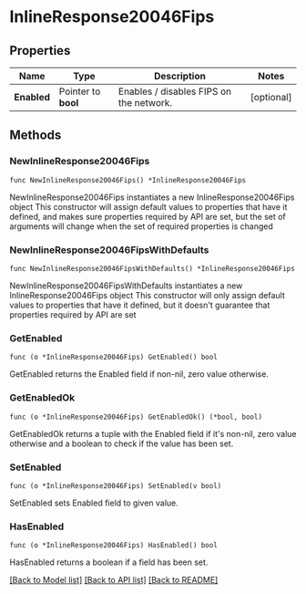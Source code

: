 # InlineResponse20046Fips

## Properties

Name | Type | Description | Notes
------------ | ------------- | ------------- | -------------
**Enabled** | Pointer to **bool** | Enables / disables FIPS on the network. | [optional] 

## Methods

### NewInlineResponse20046Fips

`func NewInlineResponse20046Fips() *InlineResponse20046Fips`

NewInlineResponse20046Fips instantiates a new InlineResponse20046Fips object
This constructor will assign default values to properties that have it defined,
and makes sure properties required by API are set, but the set of arguments
will change when the set of required properties is changed

### NewInlineResponse20046FipsWithDefaults

`func NewInlineResponse20046FipsWithDefaults() *InlineResponse20046Fips`

NewInlineResponse20046FipsWithDefaults instantiates a new InlineResponse20046Fips object
This constructor will only assign default values to properties that have it defined,
but it doesn't guarantee that properties required by API are set

### GetEnabled

`func (o *InlineResponse20046Fips) GetEnabled() bool`

GetEnabled returns the Enabled field if non-nil, zero value otherwise.

### GetEnabledOk

`func (o *InlineResponse20046Fips) GetEnabledOk() (*bool, bool)`

GetEnabledOk returns a tuple with the Enabled field if it's non-nil, zero value otherwise
and a boolean to check if the value has been set.

### SetEnabled

`func (o *InlineResponse20046Fips) SetEnabled(v bool)`

SetEnabled sets Enabled field to given value.

### HasEnabled

`func (o *InlineResponse20046Fips) HasEnabled() bool`

HasEnabled returns a boolean if a field has been set.


[[Back to Model list]](../README.md#documentation-for-models) [[Back to API list]](../README.md#documentation-for-api-endpoints) [[Back to README]](../README.md)


